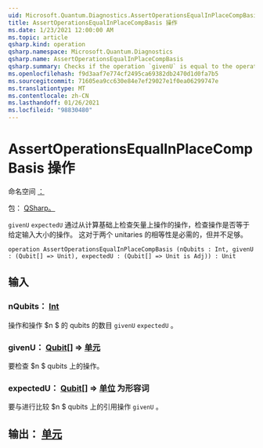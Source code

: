 ```yaml
---
uid: Microsoft.Quantum.Diagnostics.AssertOperationsEqualInPlaceCompBasis
title: AssertOperationsEqualInPlaceCompBasis 操作
ms.date: 1/23/2021 12:00:00 AM
ms.topic: article
qsharp.kind: operation
qsharp.namespace: Microsoft.Quantum.Diagnostics
qsharp.name: AssertOperationsEqualInPlaceCompBasis
qsharp.summary: Checks if the operation `givenU` is equal to the operation `expectedU` on the given input size  by checking the action of the operations only on the vectors from the computational basis. This is a necessary, but not sufficient, condition for the equality of two unitaries.
ms.openlocfilehash: f9d3aaf7e774cf2495ca69382db2470d1d0fa7b5
ms.sourcegitcommit: 71605ea9cc630e84e7ef29027e1f0ea06299747e
ms.translationtype: MT
ms.contentlocale: zh-CN
ms.lasthandoff: 01/26/2021
ms.locfileid: "98830480"
---
```

# <a name="assertoperationsequalinplacecompbasis-operation"></a>AssertOperationsEqualInPlaceCompBasis 操作

命名空间 [：](xref:Microsoft.Quantum.Diagnostics)

包： [QSharp。](https://nuget.org/packages/Microsoft.Quantum.QSharp.Core)


`givenU` `expectedU` 通过从计算基础上检查矢量上操作的操作，检查操作是否等于给定输入大小的操作。
这对于两个 unitaries 的相等性是必需的，但并不足够。

```qsharp
operation AssertOperationsEqualInPlaceCompBasis (nQubits : Int, givenU : (Qubit[] => Unit), expectedU : (Qubit[] => Unit is Adj)) : Unit
```


## <a name="input"></a>输入

### <a name="nqubits--int"></a>nQubits： [Int](xref:microsoft.quantum.lang-ref.int)

操作和操作 $n $ 的 qubits 的数目 `givenU` `expectedU` 。


### <a name="givenu--qubit--unit"></a>givenU： [Qubit](xref:microsoft.quantum.lang-ref.qubit)[] => [单元](xref:microsoft.quantum.lang-ref.unit) 

要检查 $n $ qubits 上的操作。


### <a name="expectedu--qubit--unit--is-adj"></a>expectedU： [Qubit](xref:microsoft.quantum.lang-ref.qubit)[] => [单位](xref:microsoft.quantum.lang-ref.unit)  为形容词

要与进行比较 $n $ qubits 上的引用操作 `givenU` 。



## <a name="output--unit"></a>输出： [单元](xref:microsoft.quantum.lang-ref.unit)

